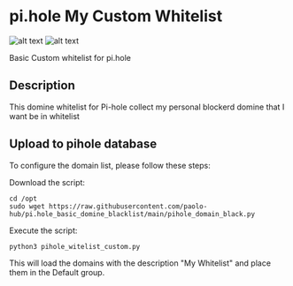 # pi.hole My Custom Whitelist
![alt text](https://badgen.net/badge/platform/pi.hole/blue?) ![alt text](https://badgen.net/badge/content/whitelist/green?)

Basic Custom whitelist for pi.hole

## Description
This domine whitelist for Pi-hole collect my personal blockerd domine that I want be in whitelist

## Upload to pihole database

To configure the domain list, please follow these steps:

Download the script:
``` 
cd /opt
sudo wget https://raw.githubusercontent.com/paolo-hub/pi.hole_basic_domine_blacklist/main/pihole_domain_black.py
``` 

Execute the script:
``` 
python3 pihole_witelist_custom.py
``` 

This will load the domains with the description "My Whitelist" and place them in the Default group.
